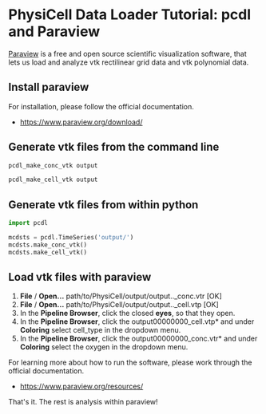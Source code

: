 # PhysiCell Data Loader Tutorial: pcdl and Paraview

[Paraview](https://www.paraview.org/) is a free and open source scientific visualization software,
that lets us load and analyze vtk rectilinear grid data and vtk polynomial data.

## Install paraview

For installation, please follow the official documentation.
+ https://www.paraview.org/download/


## Generate vtk files from the command line

```bash
pcdl_make_conc_vtk output
```
```bash
pcdl_make_cell_vtk output
```


## Generate vtk files from within python

```python
import pcdl

mcdsts = pcdl.TimeSeries('output/')
mcdsts.make_conc_vtk()
mcdsts.make_cell_vtk()
```


## Load vtk files with paraview

1. **File** / **Open...** path/to/PhysiCell/output/output..\_conc.vtr [OK]
2. **File** / **Open...** path/to/PhysiCell/output/output..\_cell.vtp [OK]
3. In the **Pipeline Browser**, click the closed **eyes**, so that they open.
4. In the **Pipeline Browser**, click the output00000000\_cell.vtp\* and under **Coloring** select cell\_type in the dropdown menu.
5. In the **Pipeline Browser**, click the output00000000\_conc.vtr\* and under **Coloring** select the oxygen in the dropdown menu.

For learning more about how to run the software,
please work through the official documentation.
+ https://www.paraview.org/resources/


That's it. The rest is analysis within paraview!
